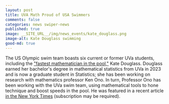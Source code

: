 ```yaml
---
layout: post
title: UVA Math Proud of USA Swimmers
comments: false
categories: news swiper-news
published: true
image: __SITE_URL__/img/news_events/kate_douglass.png
image-alt: Kate Douglass swimming
good-md: true
---
```


The US Olympic swim team boasts six current or former UVa students, including the ["fastest mathematician in the pool,"](https://news.virginia.edu/content/uvas-kate-douglass-worlds-fastest-mathematician-pool) Kate Douglass. Douglass earned her bachelor's degree in mathematical statistics from UVa in 2023 and is now a graduate student in Statistics; she has been working on research with mathematics professor Ken Ono. In turn, Professor Ono has been working with the UVa swim team, using mathematical tools to hone technique and boost speeds in the pool. He was featured in a recent article [in the New York Times](https://www.nytimes.com/2024/07/29/world/olympics/olympics-swimming-data-analytics.html) (subscription may be required).